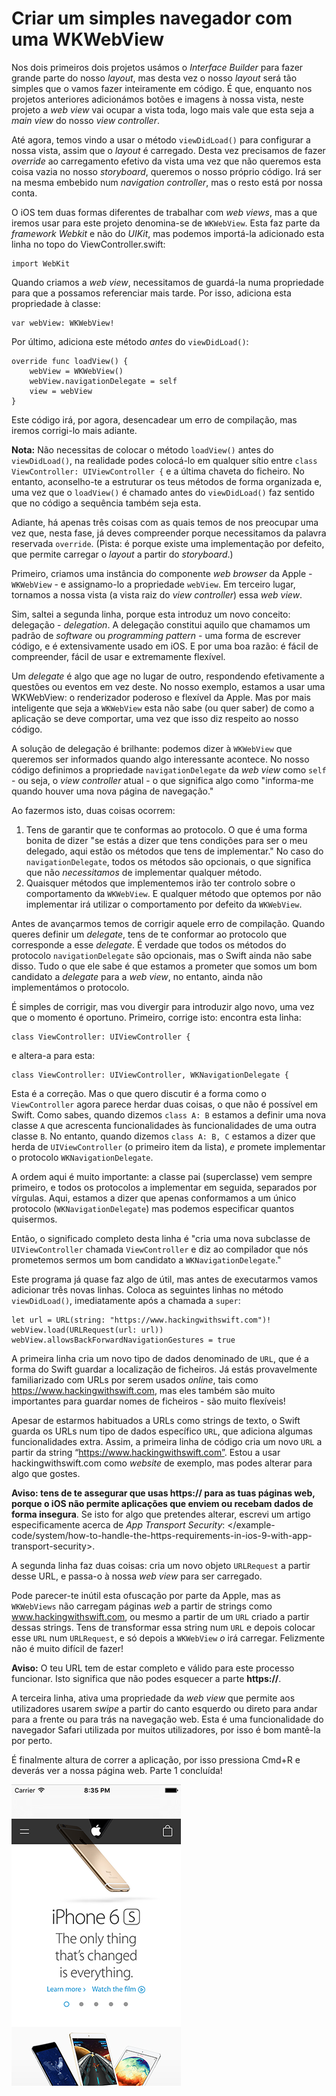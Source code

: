 # Criar um simples navegador com uma WKWebView

<!-- YOUTUBE: pLiT5DdjEbM -->

Nos dois primeiros dois projetos usámos o *Interface Builder* para fazer grande parte do nosso *layout*, mas desta vez o nosso *layout* será tão simples que o vamos fazer inteiramente em código. É que, enquanto nos projetos anteriores adicionámos botões e imagens à nossa vista, neste projeto a *web view* vai ocupar a vista toda, logo mais vale que esta seja a *main view* do nosso *view controller*.

Até agora, temos vindo a usar o método `viewDidLoad()` para configurar a nossa vista, assim que o *layout* é carregado. Desta vez precisamos de fazer *override* ao carregamento efetivo da vista uma vez que não queremos esta coisa vazia no nosso *storyboard*, queremos o nosso próprio código. Irá ser na mesma embebido num *navigation controller*, mas o resto está por nossa conta.

O iOS tem duas formas diferentes de trabalhar com *web views*, mas a que iremos usar para este projeto denomina-se de `WKWebView`. Esta faz parte da *framework Webkit* e não do *UIKit*, mas podemos importá-la adicionado esta linha no topo do ViewController.swift:

    import WebKit

Quando criamos a *web view*, necessitamos de guardá-la numa propriedade para que a possamos referenciar mais tarde. Por isso, adiciona esta propriedade à classe:

    var webView: WKWebView!

Por último, adiciona este método *antes* do `viewDidLoad()`:

    override func loadView() {
        webView = WKWebView()
        webView.navigationDelegate = self
        view = webView
    }

Este código irá, por agora, desencadear um erro de compilação, mas iremos corrigi-lo mais adiante.

**Nota:** Não necessitas de colocar o método `loadView()` antes do `viewDidLoad()`, na realidade podes colocá-lo em qualquer sítio entre `class ViewController: UIViewController {` e a última chaveta do ficheiro. No entanto, aconselho-te a estruturar os teus métodos de forma organizada e, uma vez que o `loadView()` é chamado antes do `viewDidLoad()` faz sentido que no código a sequência também seja esta.

Adiante, há apenas três coisas com as quais temos de nos preocupar uma vez que, nesta fase, já deves compreender porque necessitamos da palavra reservada `override`. (Pista: é porque existe uma implementação por defeito, que permite carregar o *layout* a partir do *storyboard*.)

Primeiro, criamos uma instância do componente *web browser* da Apple - `WKWebView` - e assignamo-lo a propriedade `webView`. Em terceiro lugar, tornamos a nossa vista (a vista raiz do *view controller*) essa *web view*.

Sim, saltei a segunda linha, porque esta introduz um novo conceito: delegação - *delegation*. A delegação constitui aquilo que chamamos um padrão de *software* ou *programming pattern* - uma forma de escrever código, e é extensivamente usado em iOS. E por uma boa razão: é fácil de compreender, fácil de usar e extremamente flexível.

Um *delegate* é algo que age no lugar de outro, respondendo efetivamente a questões ou eventos em vez deste. No nosso exemplo, estamos a usar uma WKWebView: o renderizador poderoso e flexível da Apple. Mas por mais inteligente que seja a `WKWebView` esta não sabe (ou quer saber) de como a aplicação se deve comportar, uma vez que isso diz respeito ao nosso código.

A solução de delegação é brilhante: podemos dizer à `WKWebView` que queremos ser informados quando algo interessante acontece. No nosso código definimos a propriedade `navigationDelegate` da *web view* como `self` - ou seja, o *view controller* atual - o que significa algo como "informa-me quando houver uma nova página de navegação."

Ao fazermos isto, duas coisas ocorrem:

1. Tens de garantir que te conformas ao protocolo. O que é uma forma bonita de dizer "se estás a dizer que tens condições para ser o meu delegado, aqui estão os métodos que tens de implementar." No caso do `navigationDelegate`, todos os métodos são opcionais, o que significa que não *necessitamos* de implementar qualquer método.
2. Quaisquer métodos que implementemos irão ter controlo sobre o comportamento da `WKWebView`. E qualquer método que optemos por não implementar irá utilizar o comportamento por defeito da `WKWebView`.

Antes de avançarmos temos de corrigir aquele erro de compilação. Quando queres definir um *delegate*, tens de te conformar ao protocolo que corresponde a esse *delegate*. É verdade que todos os métodos do protocolo `navigationDelegate` são opcionais, mas o Swift ainda não sabe disso. Tudo o que ele sabe é que estamos a prometer que somos um bom candidato a *delegate* para a *web view*, no entanto, ainda não implementámos o protocolo.

É simples de corrigir, mas vou divergir para introduzir algo novo, uma vez que o momento é oportuno. Primeiro, corrige isto: encontra esta linha:

    class ViewController: UIViewController {

e altera-a para esta:

    class ViewController: UIViewController, WKNavigationDelegate {

Esta é a correção. Mas o que quero discutir é a forma como o `ViewController` agora parece herdar duas coisas, o que não é possível em Swift. Como sabes, quando dizemos 
 `class A: B` estamos a definir uma nova classe `A` que acrescenta funcionalidades às funcionalidades de uma outra classe `B`. No entanto, quando dizemos `class A: B, C` estamos a dizer que herda de `UIViewController` (o primeiro item da lista), *e* promete implementar o protocolo `WKNavigationDelegate`.

A ordem aqui é muito importante: a classe pai (superclasse) vem sempre primeiro, e todos os protocolos a implementar em seguida, separados por vírgulas. Aqui, estamos a dizer que apenas conformamos a um único protocolo (`WKNavigationDelegate`) mas podemos especificar quantos quisermos.

Então, o significado completo desta linha é "cria uma nova subclasse de `UIViewController` chamada `ViewController` e diz ao compilador que nós prometemos sermos um bom candidato a `WKNavigationDelegate`."

Este programa já quase faz algo de útil, mas antes de executarmos vamos adicionar três novas linhas. Coloca as seguintes linhas no método `viewDidLoad()`, imediatamente após a chamada a `super`:

    let url = URL(string: "https://www.hackingwithswift.com")!
    webView.load(URLRequest(url: url))
    webView.allowsBackForwardNavigationGestures = true

A primeira linha cria um novo tipo de dados denominado de `URL`, que é a forma do Swift guardar a localização de ficheiros. Já estás provavelmente familiarizado com URLs por serem usados *online*, tais como <https://www.hackingwithswift.com>, mas eles também são muito importantes para guardar nomes de ficheiros - são muito flexíveis!

Apesar de estarmos habituados a URLs como strings de texto, o Swift guarda os URLs num tipo de dados específico `URL`, que adiciona algumas funcionalidades extra. Assim, a primeira linha de código cria um novo `URL` a partir da string “https://www.hackingwithswift.com”. Estou a usar hackingwithswift.com como *website* de exemplo, mas podes alterar para algo que gostes.

**Aviso: tens de te assegurar que usas https:// para as tuas páginas web, porque o iOS não permite aplicações que enviem ou recebam dados de forma insegura**. Se isto for algo que pretendes alterar, escrevi um artigo especificamente acerca de *App Transport Security*: </example-code/system/how-to-handle-the-https-requirements-in-ios-9-with-app-transport-security>.

A segunda linha faz duas coisas: cria um novo objeto `URLRequest` a partir desse URL, e passa-o à nossa *web view* para ser carregado.

Pode parecer-te inútil esta ofuscação por parte da Apple, mas as `WKWebViews` não carregam páginas *web* a partir de strings como www.hackingwithswift.com, ou mesmo a partir de um `URL` criado a partir dessas strings. Tens de transformar essa string num `URL` e depois colocar esse `URL` num `URLRequest`, e só depois a `WKWebView` *o* irá carregar. Felizmente não é muito difícil de fazer!

**Aviso:** O teu URL tem de estar completo e válido para este processo funcionar. Isto significa que não podes esquecer a parte **https://**.

A terceira linha, ativa uma propriedade da *web view* que permite aos utilizadores usarem *swipe* a partir do canto esquerdo ou direto para andar para a frente ou para trás na navegação web. Esta é uma funcionalidade do navegador Safari utilizada por muitos utilizadores, por isso é bom mantê-la por perto.

É finalmente altura de correr a aplicação, por isso pressiona Cmd+R e deverás ver a nossa página web. Parte 1 concluída!

![Apenas por integrarmos a *web view* na nossa aplicação já conseguimos renderizar qualquer conteúdo de uma página web - vitória!](4-1.png)

